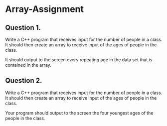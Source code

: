 # Array-Assignment


## Question 1.
Write a C++ program that receives input for the number of people in a class. It should then create an array to receive input of the ages of people in the class.

It should output to the screen every repeating age in the data set that is contained in the array.


## Question 2.
Write a C++ program that receives input for the number of people in a class. It should then create an array to receive input of the ages of people in the class.

Your program should output to the screen the four youngest ages of the people in the class.
